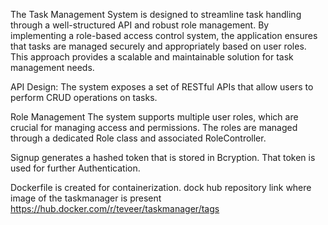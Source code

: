 The Task Management System is designed to streamline task handling through a well-structured API and robust role management. 
By implementing a role-based access control system, the application ensures that tasks are managed securely and appropriately based on user roles. 
This approach provides a scalable and maintainable solution for task management needs.

API Design:
The system exposes a set of RESTful APIs that allow users to perform CRUD operations on tasks. 

Role Management
The system supports multiple user roles, which are crucial for managing access and permissions. 
The roles are managed through a dedicated Role class and associated RoleController. 

Signup generates a hashed token that is stored in Bcryption. That token is used for further Authentication.


Dockerfile is created for containerization.
dock hub repository link where image of the taskmanager is present
https://hub.docker.com/r/teveer/taskmanager/tags
